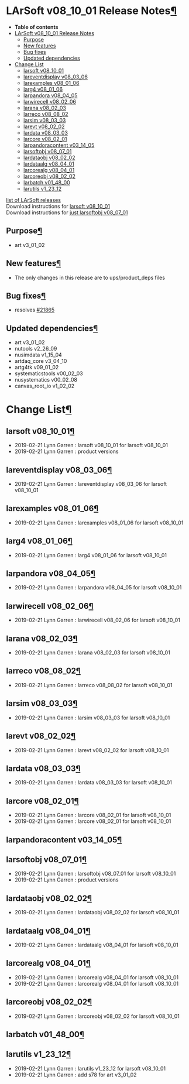 LArSoft v08\_10\_01 Release Notes[¶](#LArSoft-v08_10_01-Release-Notes)
======================================================================

-   **Table of contents**
-   [LArSoft v08\_10\_01 Release Notes](#LArSoft-v08_10_01-Release-Notes)
    -   [Purpose](#Purpose)
    -   [New features](#New-features)
    -   [Bug fixes](#Bug-fixes)
    -   [Updated dependencies](#Updated-dependencies)
-   [Change List](#Change-List)
    -   [larsoft v08\_10\_01](#larsoft-v08_10_01)
    -   [lareventdisplay v08\_03\_06](#lareventdisplay-v08_03_06)
    -   [larexamples v08\_01\_06](#larexamples-v08_01_06)
    -   [larg4 v08\_01\_06](#larg4-v08_01_06)
    -   [larpandora v08\_04\_05](#larpandora-v08_04_05)
    -   [larwirecell v08\_02\_06](#larwirecell-v08_02_06)
    -   [larana v08\_02\_03](#larana-v08_02_03)
    -   [larreco v08\_08\_02](#larreco-v08_08_02)
    -   [larsim v08\_03\_03](#larsim-v08_03_03)
    -   [larevt v08\_02\_02](#larevt-v08_02_02)
    -   [lardata v08\_03\_03](#lardata-v08_03_03)
    -   [larcore v08\_02\_01](#larcore-v08_02_01)
    -   [larpandoracontent v03\_14\_05](#larpandoracontent-v03_14_05)
    -   [larsoftobj v08\_07\_01](#larsoftobj-v08_07_01)
    -   [lardataobj v08\_02\_02](#lardataobj-v08_02_02)
    -   [lardataalg v08\_04\_01](#lardataalg-v08_04_01)
    -   [larcorealg v08\_04\_01](#larcorealg-v08_04_01)
    -   [larcoreobj v08\_02\_02](#larcoreobj-v08_02_02)
    -   [larbatch v01\_48\_00](#larbatch-v01_48_00)
    -   [larutils v1\_23\_12](#larutils-v1_23_12)

[list of LArSoft releases](LArSoft_release_list)\
Download instructions for [larsoft v08\_10\_01](http://scisoft.fnal.gov/scisoft/bundles/larsoft/v08_10_01/larsoft-v08_10_01.html)\
Download instructions for [just larsoftobj v08\_07\_01](http://scisoft.fnal.gov/scisoft/bundles/larsoftobj/v08_07_01/larsoftobj-v08_07_01.html)


Purpose[¶](#Purpose)
--------------------

-   art v3\_01\_02


New features[¶](#New-features)
------------------------------

-   The only changes in this release are to ups/product\_deps files


Bug fixes[¶](#Bug-fixes)
------------------------

-   resolves [\#21865](/redmine/issues/21865 "Bug: Problem with std::bitset in lariatsoft (Closed)")


Updated dependencies[¶](#Updated-dependencies)
----------------------------------------------

-   art v3\_01\_02
-   nutools v2\_26\_09
-   nusimdata v1\_15\_04
-   artdaq\_core v3\_04\_10
-   artg4tk v09\_01\_02
-   systematicstools v00\_02\_03
-   nusystematics v00\_02\_08
-   canvas\_root\_io v1\_02\_02


Change List[¶](#Change-List)
============================


larsoft v08\_10\_01[¶](#larsoft-v08_10_01)
------------------------------------------

-   2019-02-21 Lynn Garren : larsoft v08\_10\_01 for larsoft v08\_10\_01
-   2019-02-21 Lynn Garren : product versions


lareventdisplay v08\_03\_06[¶](#lareventdisplay-v08_03_06)
----------------------------------------------------------

-   2019-02-21 Lynn Garren : lareventdisplay v08\_03\_06 for larsoft v08\_10\_01


larexamples v08\_01\_06[¶](#larexamples-v08_01_06)
--------------------------------------------------

-   2019-02-21 Lynn Garren : larexamples v08\_01\_06 for larsoft v08\_10\_01


larg4 v08\_01\_06[¶](#larg4-v08_01_06)
--------------------------------------

-   2019-02-21 Lynn Garren : larg4 v08\_01\_06 for larsoft v08\_10\_01


larpandora v08\_04\_05[¶](#larpandora-v08_04_05)
------------------------------------------------

-   2019-02-21 Lynn Garren : larpandora v08\_04\_05 for larsoft v08\_10\_01


larwirecell v08\_02\_06[¶](#larwirecell-v08_02_06)
--------------------------------------------------

-   2019-02-21 Lynn Garren : larwirecell v08\_02\_06 for larsoft v08\_10\_01


larana v08\_02\_03[¶](#larana-v08_02_03)
----------------------------------------

-   2019-02-21 Lynn Garren : larana v08\_02\_03 for larsoft v08\_10\_01


larreco v08\_08\_02[¶](#larreco-v08_08_02)
------------------------------------------

-   2019-02-21 Lynn Garren : larreco v08\_08\_02 for larsoft v08\_10\_01


larsim v08\_03\_03[¶](#larsim-v08_03_03)
----------------------------------------

-   2019-02-21 Lynn Garren : larsim v08\_03\_03 for larsoft v08\_10\_01


larevt v08\_02\_02[¶](#larevt-v08_02_02)
----------------------------------------

-   2019-02-21 Lynn Garren : larevt v08\_02\_02 for larsoft v08\_10\_01


lardata v08\_03\_03[¶](#lardata-v08_03_03)
------------------------------------------

-   2019-02-21 Lynn Garren : lardata v08\_03\_03 for larsoft v08\_10\_01


larcore v08\_02\_01[¶](#larcore-v08_02_01)
------------------------------------------

-   2019-02-21 Lynn Garren : larcore v08\_02\_01 for larsoft v08\_10\_01
-   2019-02-21 Lynn Garren : larcore v08\_02\_01 for larsoft v08\_10\_01


larpandoracontent v03\_14\_05[¶](#larpandoracontent-v03_14_05)
--------------------------------------------------------------


larsoftobj v08\_07\_01[¶](#larsoftobj-v08_07_01)
------------------------------------------------

-   2019-02-21 Lynn Garren : larsoftobj v08\_07\_01 for larsoft v08\_10\_01
-   2019-02-21 Lynn Garren : product versions


lardataobj v08\_02\_02[¶](#lardataobj-v08_02_02)
------------------------------------------------

-   2019-02-21 Lynn Garren : lardataobj v08\_02\_02 for larsoft v08\_10\_01


lardataalg v08\_04\_01[¶](#lardataalg-v08_04_01)
------------------------------------------------

-   2019-02-21 Lynn Garren : lardataalg v08\_04\_01 for larsoft v08\_10\_01


larcorealg v08\_04\_01[¶](#larcorealg-v08_04_01)
------------------------------------------------

-   2019-02-21 Lynn Garren : larcorealg v08\_04\_01 for larsoft v08\_10\_01
-   2019-02-21 Lynn Garren : larcorealg v08\_04\_01 for larsoft v08\_10\_01


larcoreobj v08\_02\_02[¶](#larcoreobj-v08_02_02)
------------------------------------------------

-   2019-02-21 Lynn Garren : larcoreobj v08\_02\_02 for larsoft v08\_10\_01


larbatch v01\_48\_00[¶](#larbatch-v01_48_00)
--------------------------------------------


larutils v1\_23\_12[¶](#larutils-v1_23_12)
------------------------------------------

-   2019-02-21 Lynn Garren : larutils v1\_23\_12 for larsoft v08\_10\_01
-   2019-02-21 Lynn Garren : add s78 for art v3\_01\_02
